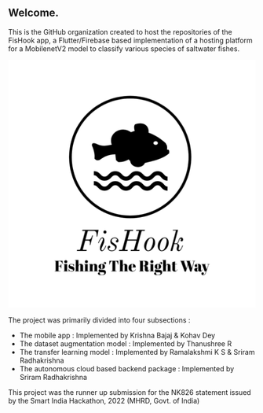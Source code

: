 ## Welcome.

This is the GitHub organization created to host the repositories of the FisHook app, a Flutter/Firebase based implementation of a hosting platform for
a MobilenetV2 model to classify various species of saltwater fishes.

![Logo](./fishook-logo.png)

The project was primarily divided into four subsections :
- The mobile app : Implemented by Krishna Bajaj & Kohav Dey
- The dataset augmentation model : Implemented by Thanushree R
- The transfer learning model : Implemented by Ramalakshmi K S & Sriram Radhakrishna
- The autonomous cloud based backend package : Implemented by Sriram Radhakrishna

This project was the runner up submission for the NK826 statement issued by the Smart India Hackathon, 2022 (MHRD, Govt. of India)

<!--

**Here are some ideas to get you started:**

🙋‍♀️ A short introduction - what is your organization all about?
🌈 Contribution guidelines - how can the community get involved?
👩‍💻 Useful resources - where can the community find your docs? Is there anything else the community should know?
🍿 Fun facts - what does your team eat for breakfast?
🧙 Remember, you can do mighty things with the power of [Markdown](https://docs.github.com/github/writing-on-github/getting-started-with-writing-and-formatting-on-github/basic-writing-and-formatting-syntax)
-->
